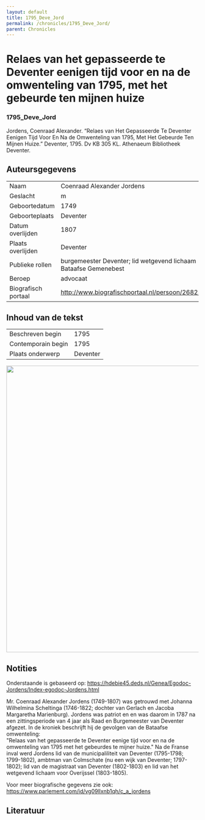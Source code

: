 ```yaml
---
layout: default
title: 1795_Deve_Jord
permalink: /chronicles/1795_Deve_Jord/
parent: Chronicles
--- 
```



# Relaes van het gepasseerde te Deventer eenigen tijd voor en na de omwenteling van 1795, met het gebeurde ten mijnen huize 

### 1795_Deve_Jord 

Jordens, Coenraad Alexander. “Relaes van Het Gepasseerde Te Deventer Eenigen Tijd Voor En Na de Omwenteling van 1795, Met Het Gebeurde Ten Mijnen Huize.” Deventer, 1795. Dv KB 305 KL. Athenaeum Bibliotheek Deventer. 

## Auteursgegevens 

| | | 
| --------------- | --------------- | 
| Naam | Coenraad Alexander Jordens | 
| Geslacht | m | 
| Geboortedatum | 1749 | 
| Geboorteplaats | Deventer | 
| Datum overlijden | 1807 | 
| Plaats overlijden | Deventer | 
| Publieke rollen | burgemeester Deventer; lid wetgevend lichaam Bataafse Gemenebest | 
| Beroep | advocaat | 
| Biografisch portaal | http://www.biografischportaal.nl/persoon/26825389 | 

## Inhoud van de tekst 

| | | 
| --------------- | --------------- | 
| Beschreven begin | 1795 | 
| Contemporain begin | 1795 | 
| Plaats onderwerp | Deventer | 

[<img src="..\..\barplots_chronicles\1795_Deve_Jord.jpg" width="750"/>](..\..\barplots_chronicles\1795_Deve_Jord.jpg) 

## Notities 

Onderstaande is gebaseerd op: 
https://hdebie45.deds.nl/Genea/Egodoc-Jordens/Index-egodoc-Jordens.html


Mr. Coenraad Alexander Jordens (1749-1807) was getrouwd met Johanna Wilhelmina
Scheltinga (1746-1822; dochter van Gerlach en Jacoba Margaretha Marienburg).
Jordens was patriot en en was daarom in 1787 na een zittingsperiode van 4
jaar als Raad en Burgemeester van Deventer afgezet. In de kroniek beschrijft
hij de gevolgen van de Bataafse omwenteling:  
"Relaas van het gepasseerde te Deventer eenige tijd voor en na de omwenteling
van 1795 met het gebeurdes te mijner huize."  Na de Franse inval werd Jordens lid van de municipaliliteit van Deventer (1795-1798; 1799-1802),
ambtman van Colmschate (nu een wijk van Deventer; 1797-1802); lid van de  magistraat van
Deventer (1802-1803) en lid van het wetgevend lichaam voor Overijssel (1803-1805).

Voor meer biografische gegevens zie ook: https://www.parlement.com/id/vg09llxnb1qh/c_a_jordens

  



## Literatuur 

